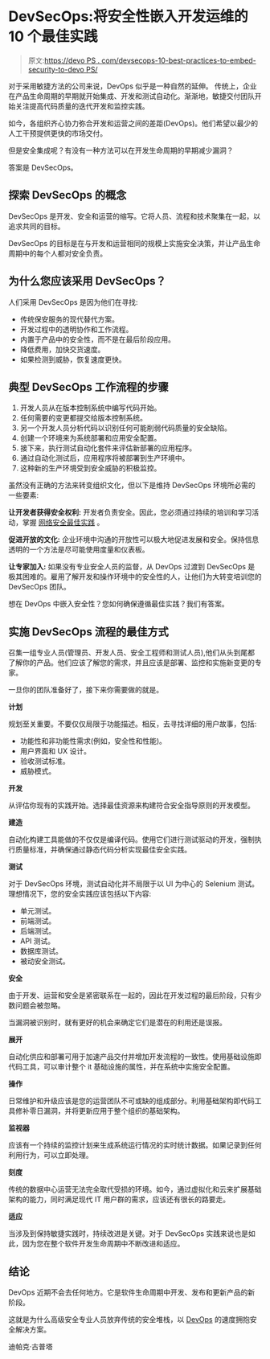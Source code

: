 # DevSecOps:将安全性嵌入开发运维的 10 个最佳实践

> 原文:[https://devo PS . com/devsecops-10-best-practices-to-embed-security-to-devo PS/](https://devops.com/devsecops-10-best-practices-to-embed-security-into-devops/)

对于采用敏捷方法的公司来说，DevOps 似乎是一种自然的延伸。 传统上，企业在产品生命周期的早期就开始集成、开发和测试自动化。渐渐地，敏捷交付团队开始关注提高代码质量的迭代开发和监控实践。

如今，各组织齐心协力弥合开发和运营之间的差距(DevOps)。他们希望以最少的人工干预提供更快的市场交付。

但是安全集成呢？有没有一种方法可以在开发生命周期的早期减少漏洞？

答案是 DevSecOps。

## **探索 DevSecOps 的概念**

DevSecOps 是开发、安全和运营的缩写。它将人员、流程和技术聚集在一起，以追求共同的目标。

DevSecOps 的目标是在与开发和运营相同的规模上实施安全决策，并让产品生命周期中的每个人都对安全负责。

## **为什么您应该采用 DevSecOps？**

人们采用 DevSecOps 是因为他们在寻找:

*   传统保安服务的现代替代方案。
*   开发过程中的透明协作和工作流程。
*   内置于产品中的安全性，而不是在最后阶段应用。
*   降低费用，加快交货速度。
*   如果检测到威胁，恢复速度更快。

## **典型 DevSecOps 工作流程的步骤**

1.  开发人员从在版本控制系统中编写代码开始。
2.  任何需要的变更都提交给版本控制系统。
3.  另一个开发人员分析代码以识别任何可能削弱代码质量的安全缺陷。
4.  创建一个环境来为系统部署和应用安全配置。
5.  接下来，执行测试自动化套件来评估新部署的应用程序。
6.  通过自动化测试后，应用程序将被部署到生产环境中。
7.  这种新的生产环境受到安全威胁的积极监控。

虽然没有正确的方法来转变组织文化，但以下是维持 DevSecOps 环境所必需的一些要素:

**让开发者获得安全权利:** 开发者负责安全。因此，您必须通过持续的培训和学习活动，掌握 [网络安全最佳实践](https://www.loginradius.com/blog/2019/10/cybersecurity-best-practices-for-enterprises/) 。

**促进开放的文化:** 企业环境中沟通的开放性可以极大地促进发展和安全。保持信息透明的一个方法是尽可能使用度量和仪表板。

**让专家加入:** 如果没有专业安全人员的监督，从 DevOps 过渡到 DevSecOps 是极其困难的。雇用了解开发和操作环境中的安全性的人，让他们为大转变培训您的 DevSecOps 团队。

想在 DevOps 中嵌入安全性？您如何确保遵循最佳实践？我们有答案。

## **实施 DevSecOps 流程的最佳方式**

召集一组专业人员(管理员、开发人员、安全工程师和测试人员),他们从头到尾都了解你的产品。他们应该了解您的需求，并且应该是部署、监控和实施新变更的专家。

一旦你的团队准备好了，接下来你需要做的就是。

**计划**

规划至关重要。不要仅仅局限于功能描述。相反，去寻找详细的用户故事，包括:

*   功能性和非功能性需求(例如，安全性和性能)。
*   用户界面和 UX 设计。
*   验收测试标准。
*   威胁模式。

**开发**

从评估你现有的实践开始。选择最佳资源来构建符合安全指导原则的开发模型。

**建造**

自动化构建工具能做的不仅仅是编译代码。使用它们进行测试驱动的开发，强制执行质量标准，并确保通过静态代码分析实现最佳安全实践。

**测试**

对于 DevSecOps 环境，测试自动化并不局限于以 UI 为中心的 Selenium 测试。理想情况下，您的安全实践应该包括以下内容:

*   单元测试。
*   前端测试。
*   后端测试。
*   API 测试。
*   数据库测试。
*   被动安全测试。

**安全**

由于开发、运营和安全是紧密联系在一起的，因此在开发过程的最后阶段，只有少数问题会被忽略。

当漏洞被识别时，就有更好的机会来确定它们是潜在的利用还是误报。

**展开**

自动化供应和部署可用于加速产品交付并增加开发流程的一致性。使用基础设施即代码工具，可以审计整个 it 基础设施的属性，并在系统中实施安全配置。

**操作**

日常维护和升级应该是您的运营团队不可或缺的组成部分。利用基础架构即代码工具修补零日漏洞，并将更新应用于整个组织的基础架构。

**监视器**

应该有一个持续的监控计划来生成系统运行情况的实时统计数据。如果记录到任何利用行为，可以立即处理。

**刻度**

传统的数据中心运营无法完全取代受损的环境。如今，通过虚拟化和云来扩展基础架构的能力，同时满足现代 IT 用户群的需求，应该还有很长的路要走。

**适应**

当涉及到保持敏捷实践时，持续改进是关键。对于 DevSecOps 实践来说也是如此，因为您在整个软件开发生命周期中不断改进和适应。

## **结论**

DevOps 近期不会去任何地方。它是软件生命周期中开发、发布和更新产品的新阶段。

这就是为什么高级安全专业人员放弃传统的安全堆栈，以 [DevOps](https://devops.com/how-to-combine-devops-and-agile/) 的速度拥抱安全解决方案。

迪帕克·古普塔